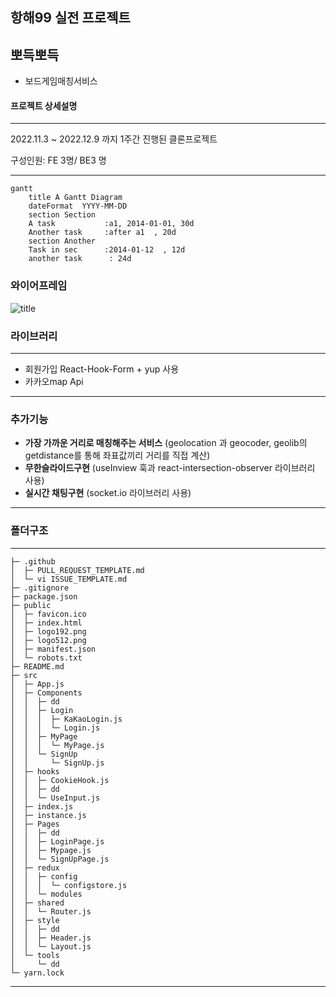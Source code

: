 ## 항해99 실전 프로젝트
## **뽀득뽀득**

- 보드게임매칭서비스
#### 프로젝트 상세설명
---
2022.11.3 ~ 2022.12.9 까지 1주간 진행된 클론프로젝트

구성인원: FE 3명/ BE3 명

---
```mermaid
gantt
    title A Gantt Diagram
    dateFormat  YYYY-MM-DD
    section Section
    A task           :a1, 2014-01-01, 30d
    Another task     :after a1  , 20d
    section Another
    Task in sec      :2014-01-12  , 12d
    another task      : 24d
```
### 와이어프레임 
![title](https://user-images.githubusercontent.com/113953473/200090161-2c26b55d-dbe7-497f-803f-2f816bf65372.png)   

### 라이브러리 
---
- 회원가입 React-Hook-Form + yup 사용
- 카카오map Api 
---
### 추가기능
- **가장 가까운 거리로 매칭해주는 서비스** (geolocation 과 geocoder, geolib의 getdistance를 통해 좌표값끼리 거리를 직접 계산)
- **무한슬라이드구현** (useInview 훅과 react-intersection-observer 라이브러리 사용)
- **실시간 채팅구현** (socket.io 라이브러리 사용)

---
### 폴더구조
---
```
├─ .github
│  ├─ PULL_REQUEST_TEMPLATE.md
│  └─ vi ISSUE_TEMPLATE.md
├─ .gitignore
├─ package.json
├─ public
│  ├─ favicon.ico
│  ├─ index.html
│  ├─ logo192.png
│  ├─ logo512.png
│  ├─ manifest.json
│  └─ robots.txt
├─ README.md
├─ src
│  ├─ App.js
│  ├─ Components
│  │  ├─ dd
│  │  ├─ Login
│  │  │  ├─ KaKaoLogin.js
│  │  │  └─ Login.js
│  │  ├─ MyPage
│  │  │  └─ MyPage.js
│  │  └─ SignUp
│  │     └─ SignUp.js
│  ├─ hooks
│  │  ├─ CookieHook.js
│  │  ├─ dd
│  │  └─ UseInput.js
│  ├─ index.js
│  ├─ instance.js
│  ├─ Pages
│  │  ├─ dd
│  │  ├─ LoginPage.js
│  │  ├─ Mypage.js
│  │  └─ SignUpPage.js
│  ├─ redux
│  │  ├─ config
│  │  │  └─ configstore.js
│  │  └─ modules
│  ├─ shared
│  │  └─ Router.js
│  ├─ style
│  │  ├─ dd
│  │  ├─ Header.js
│  │  └─ Layout.js
│  └─ tools
│     └─ dd
└─ yarn.lock

```

  

---

